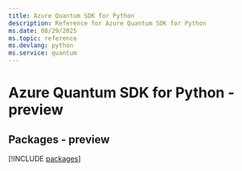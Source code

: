 ```yaml
---
title: Azure Quantum SDK for Python
description: Reference for Azure Quantum SDK for Python
ms.date: 08/29/2025
ms.topic: reference
ms.devlang: python
ms.service: quantum
---
```

# Azure Quantum SDK for Python - preview
## Packages - preview
[!INCLUDE [packages](quantum-index.md)]